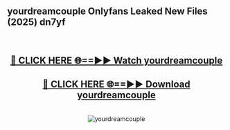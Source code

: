 <h2>yourdreamcouple Onlyfans Leaked New Files (2025) dn7yf</h2>
<br>
<div align="center">
<h2><a href="https://mediafiles.top/yourdreamcouple&ref=git" rel="nofollow">🔴 CLICK HERE 🌐==►► Watch yourdreamcouple</a></h2>
<h2><a href="https://mediafiles.top/yourdreamcouple&ref=git" rel="nofollow">🔴 CLICK HERE 🌐==►► Download yourdreamcouple</a></h2>
<br>
<a href="https://mediafiles.top/yourdreamcouple&ref=git" rel="nofollow" data-target="animated-image.originalLink"><img src="https://i.ibb.co.com/xMMVF88/686577567.gif" alt="yourdreamcouple" style="max-width: 100%; display: inline-block;" data-target="animated-image.originalImage"></a>
</div>
<br>
<br>